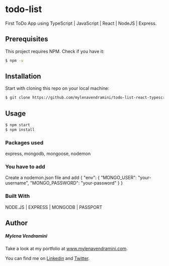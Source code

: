 # todo-list

First ToDo App using TypeScript | JavaScript | React | NodeJS | Express.

## Prerequisites

This project requires NPM. Check if you have it:

```bash
$ npm -v
```

## Installation

Start with cloning this repo on your local machine:

```bash
$ git clone https://github.com/mylenavendramini/todo-list-react-typescript.git
```

## Usage

```bash
$ npm start
$ npm install
```

### Packages used

express, mongodb, mongoose, nodemon

### You have to add

Create a nodemon.json file and add {
"env": {
"MONGO_USER": "your-username",
"MONGO_PASSWORD": "your-password"
}
}

### Built With

NODE.JS | EXPRESS | MONGODB | PASSPORT

## Author

##### Mylena Vendramini

Take a look at my portfolio at www.mylenavendramini.com.

You can find me on [Linkedin](https://www.linkedin.com/in/mylenavendramini/) and [Twitter](https://twitter.com/mmvendramini).
